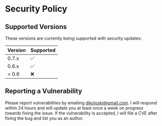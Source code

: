 # Security Policy

## Supported Versions

These versions are currently being supported with security updates:

| Version | Supported          |
| ------- | ------------------ |
| 0.7.x   | :white_check_mark: |
| 0.6.x   | :white_check_mark: |
| < 0.6   | :x:                |

## Reporting a Vulnerability

Please report vulnerabilities by emailing djkoloski@gmail.com. I will
respond within 24 hours and will update you at least once a week on progress
towards fixing the issue. If the vulnerability is accepted, I will file a
CVE after fixing the bug and list you as an author.
